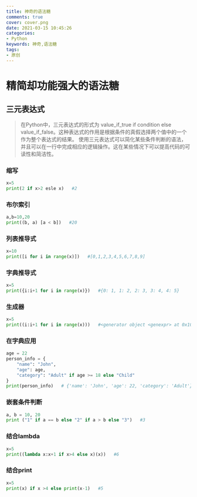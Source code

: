 ```yaml
---
title: 神奇的语法糖
comments: true
cover: cover.png
date: 2021-03-15 10:45:26
categories:
- Python
keywords: 神奇,语法糖
tags:
- 原创
---
```


# 精简却功能强大的语法糖

## 三元表达式
> 在Python中，三元表达式的形式为 value_if_true if condition else value_if_false。这种表达式的作用是根据条件的真假选择两个值中的一个作为整个表达式的结果。
> 使用三元表达式可以简化某些条件判断的语法，并且可以在一行中完成相应的逻辑操作。这在某些情况下可以提高代码的可读性和简洁性。

### 缩写
```python
x=5
print(2 if x>2 esle x)   #2
```

### 布尔索引
```python
a,b=10,20
print((b, a) [a < b])   #20
```

### 列表推导式
```python
x=10
print([i for i in range(x)])   #[0,1,2,3,4,5,6,7,8,9]
```

### 字典推导式
```python
x=5
print({i:i+1 for i in range(x)})   #{0: 1, 1: 2, 2: 3, 3: 4, 4: 5}
```

### 生成器
```python
x=5
print((i:i+1 for i in range(x)))   #<generator object <genexpr> at 0x101ed0820>
```

### 在字典应用
```python
age = 22
person_info = {
    "name": "John",
    "age": age,
    "category": "Adult" if age >= 18 else "Child"
}
print(person_info)   # {'name': 'John', 'age': 22, 'category': 'Adult'}
```

### 嵌套条件判断
```python
a, b = 10, 20
print ("1" if a == b else "2" if a > b else "3")   #3
```

### 结合lambda
```python
x=5
print((lambda x:x+1 if x>4 else x)(x))   #6
```

### 结合print
```python
x=5
print(x) if x >4 else print(x-1)   #5
```
